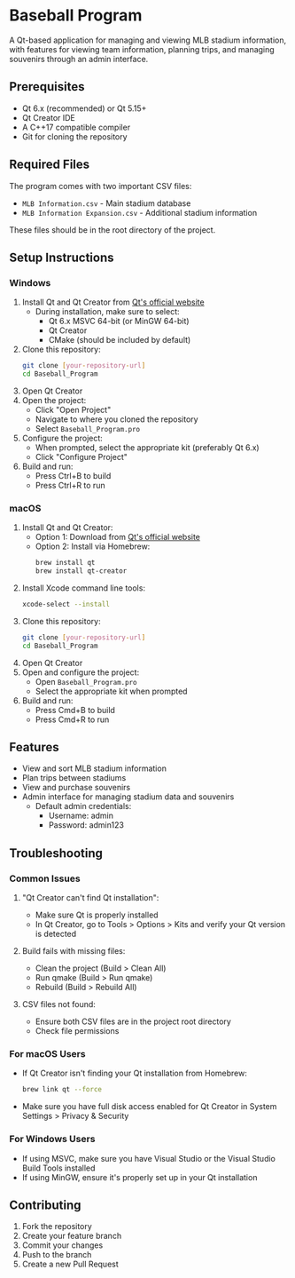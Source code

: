 # Baseball Program

A Qt-based application for managing and viewing MLB stadium information, with features for viewing team information, planning trips, and managing souvenirs through an admin interface.

## Prerequisites

- Qt 6.x (recommended) or Qt 5.15+
- Qt Creator IDE
- A C++17 compatible compiler
- Git for cloning the repository

## Required Files
The program comes with two important CSV files:
- `MLB Information.csv` - Main stadium database
- `MLB Information Expansion.csv` - Additional stadium information

These files should be in the root directory of the project.

## Setup Instructions

### Windows
1. Install Qt and Qt Creator from [Qt's official website](https://www.qt.io/download)
   - During installation, make sure to select:
     - Qt 6.x MSVC 64-bit (or MinGW 64-bit)
     - Qt Creator
     - CMake (should be included by default)
2. Clone this repository:
   ```bash
   git clone [your-repository-url]
   cd Baseball_Program
   ```
3. Open Qt Creator
4. Open the project:
   - Click "Open Project"
   - Navigate to where you cloned the repository
   - Select `Baseball_Program.pro`
5. Configure the project:
   - When prompted, select the appropriate kit (preferably Qt 6.x)
   - Click "Configure Project"
6. Build and run:
   - Press Ctrl+B to build
   - Press Ctrl+R to run

### macOS
1. Install Qt and Qt Creator:
   - Option 1: Download from [Qt's official website](https://www.qt.io/download)
   - Option 2: Install via Homebrew:
     ```bash
     brew install qt
     brew install qt-creator
     ```
2. Install Xcode command line tools:
   ```bash
   xcode-select --install
   ```
3. Clone this repository:
   ```bash
   git clone [your-repository-url]
   cd Baseball_Program
   ```
4. Open Qt Creator
5. Open and configure the project:
   - Open `Baseball_Program.pro`
   - Select the appropriate kit when prompted
6. Build and run:
   - Press Cmd+B to build
   - Press Cmd+R to run

## Features

- View and sort MLB stadium information
- Plan trips between stadiums
- View and purchase souvenirs
- Admin interface for managing stadium data and souvenirs
  - Default admin credentials:
    - Username: admin
    - Password: admin123

## Troubleshooting

### Common Issues
1. "Qt Creator can't find Qt installation":
   - Make sure Qt is properly installed
   - In Qt Creator, go to Tools > Options > Kits and verify your Qt version is detected

2. Build fails with missing files:
   - Clean the project (Build > Clean All)
   - Run qmake (Build > Run qmake)
   - Rebuild (Build > Rebuild All)

3. CSV files not found:
   - Ensure both CSV files are in the project root directory
   - Check file permissions

### For macOS Users
- If Qt Creator isn't finding your Qt installation from Homebrew:
  ```bash
  brew link qt --force
  ```
- Make sure you have full disk access enabled for Qt Creator in System Settings > Privacy & Security

### For Windows Users
- If using MSVC, make sure you have Visual Studio or the Visual Studio Build Tools installed
- If using MinGW, ensure it's properly set up in your Qt installation

## Contributing

1. Fork the repository
2. Create your feature branch
3. Commit your changes
4. Push to the branch
5. Create a new Pull Request 